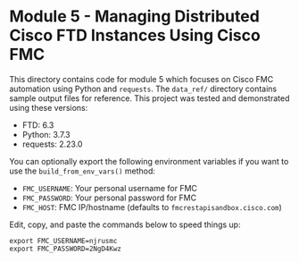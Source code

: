 # Module 5 - Managing Distributed Cisco FTD Instances Using Cisco FMC
This directory contains code for module 5
which focuses on Cisco FMC automation using Python and `requests`.
The `data_ref/` directory contains sample output files for reference.
This project was tested and demonstrated using these versions:
  * FTD: 6.3
  * Python: 3.7.3
  * requests: 2.23.0

You can optionally export the following environment variables
if you want to use the `build_from_env_vars()` method:
  * `FMC_USERNAME`: Your personal username for FMC
  * `FMC_PASSWORD`: Your personal password for FMC
  * `FMC_HOST`: FMC IP/hostname (defaults to `fmcrestapisandbox.cisco.com`)

Edit, copy, and paste the commands below to speed things up:
```
export FMC_USERNAME=njrusmc
export FMC_PASSWORD=2NgD4Kwz
```

